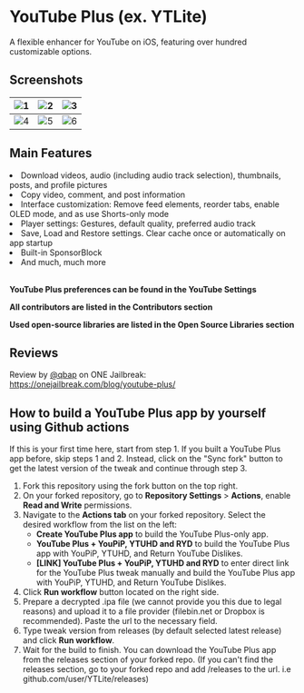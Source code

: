 # YouTube Plus (ex. YTLite)
A flexible enhancer for YouTube on iOS, featuring over hundred customizable options.

## Screenshots
| ![1](https://github.com/user-attachments/assets/3a761963-0fca-4a4d-8a39-eb491317bef9) | ![2](https://github.com/user-attachments/assets/a5b5821e-534f-4407-83e6-e1cf077211d8) | ![3](https://github.com/user-attachments/assets/13ef6bca-a49d-42f5-b2cb-f9ede7d6bb9f) |
|---|---|---|
| ![4](https://github.com/user-attachments/assets/fae36b65-89c9-473a-b40f-334bf1d69e75) | ![5](https://github.com/user-attachments/assets/1e989ff4-f843-467f-94ad-3195c2e3cb83) | ![6](https://github.com/user-attachments/assets/c4fb5ef6-0bd3-4eaf-ad3e-903bad115024) |

## Main Features
<li>Download videos, audio (including audio track selection), thumbnails, posts, and profile pictures</li>
<li>Copy video, comment, and post information</li>
<li>Interface customization: Remove feed elements, reorder tabs, enable OLED mode, and as use Shorts-only mode</li>
<li>Player settings: Gestures, default quality, preferred audio track</li>
<li>Save, Load and Restore settings. Clear cache once or automatically on app startup</li>
<li>Built-in SponsorBlock</li>
<li>And much, much more</li>
<br>


**YouTube Plus preferences can be found in the YouTube Settings**

**All contributors are listed in the Contributors section**

**Used open-source libraries are listed in the Open Source Libraries section**


## Reviews
Review by [@qbap](https://github.com/qbap) on ONE Jailbreak: https://onejailbreak.com/blog/youtube-plus/

## How to build a YouTube Plus app by yourself using Github actions

If this is your first time here, start from step 1. If you built a YouTube Plus app before, skip steps 1 and 2. Instead, click on the "Sync fork" button to get the latest version of the tweak and continue through step 3.

1. Fork this repository using the fork button on the top right.
2. On your forked repository, go to **Repository Settings** > **Actions**, enable **Read and Write** permissions.
3. Navigate to the **Actions tab** on your forked repository. Select the desired workflow from the list on the left:
   - **Create YouTube Plus app** to build the YouTube Plus-only app.
   - **YouTube Plus + YouPiP, YTUHD and RYD** to build the YouTube Plus app with YouPiP, YTUHD, and Return YouTube Dislikes.
   - **[LINK] YouTube Plus + YouPiP, YTUHD and RYD** to enter direct link for the YouTube Plus tweak manually and build the YouTube Plus app with YouPiP, YTUHD, and Return YouTube Dislikes.
4. Click **Run workflow** button located on the right side.
5. Prepare a decrypted .ipa file (we cannot provide you this due to legal reasons) and upload it to a file provider (filebin.net or Dropbox is recommended). Paste the url to the necessary field.
6. Type tweak version from releases (by default selected latest release) and click **Run workflow**.
7. Wait for the build to finish. You can download the YouTube Plus app from the releases section of your forked repo. (If you can't find the releases section, go to your forked repo and add /releases to the url. i.e github.com/user/YTLite/releases)

